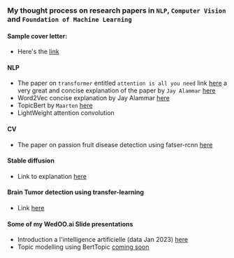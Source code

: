 ### My thought process on research papers in `NLP`, `Computer Vision` and `Foundation of Machine Learning`
#### Sample cover letter:

- Here's the [link](https://github.com/acecreamu/ai-residency)


#### NLP

- The paper on `transformer` entitled `attention is all you need` link [here](https://arxiv.org/abs/1706.03762) a very great and concise explanation of the paper by `Jay Alammar` [here](https://jalammar.github.io/illustrated-transformer/)
- Word2Vec concise explanation by Jay Alammar [here](https://jalammar.github.io/illustrated-word2vec/)
- TopicBert by `Maarten` [here](https://paperswithcode.com/paper/bertopic-neural-topic-modeling-with-a-class/review/)
- LightWeight attention convolution 

#### CV

- The paper on passion fruit disease detection using fatser-rcnn [here](https://www.linkedin.com/posts/allassan-nken_makerere-passion-fruits-disease-detection-activity-6926294850124316672-xvWk?utm_source=share&utm_medium=member_desktop)

#### Stable diffusion

- Link to explanation [here](https://jalammar.github.io/illustrated-stable-diffusion/)

#### Brain Tumor detection using transfer-learning

- Link [here](https://www.kaggle.com/code/brsdincer/brain-tumor-prediction-new-data-full-explanation)

#### Some of my WedOO.ai Slide presentations

- Introduction a l'intelligence artificielle (data Jan 2023) [here](https://docs.google.com/presentation/d/1Karl8TdZ0DQjUfCLxOpfK4rk5uAxIssihVwOZMvGzIQ/edit?usp=sharing)
- Topic modelling using BertTopic [coming soon](https://)



